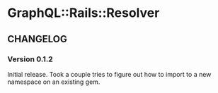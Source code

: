 # GraphQL::Rails::Resolver
## CHANGELOG

### Version 0.1.2
Initial release. Took a couple tries to figure out how to import to a new namespace on an existing gem.
